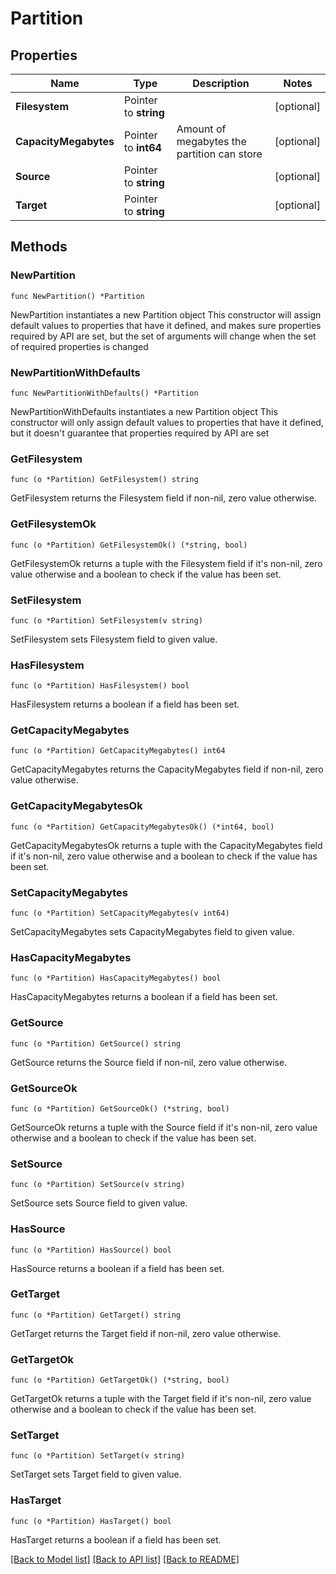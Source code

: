 # Partition

## Properties

Name | Type | Description | Notes
------------ | ------------- | ------------- | -------------
**Filesystem** | Pointer to **string** |  | [optional] 
**CapacityMegabytes** | Pointer to **int64** | Amount of megabytes the partition can store | [optional] 
**Source** | Pointer to **string** |  | [optional] 
**Target** | Pointer to **string** |  | [optional] 

## Methods

### NewPartition

`func NewPartition() *Partition`

NewPartition instantiates a new Partition object
This constructor will assign default values to properties that have it defined,
and makes sure properties required by API are set, but the set of arguments
will change when the set of required properties is changed

### NewPartitionWithDefaults

`func NewPartitionWithDefaults() *Partition`

NewPartitionWithDefaults instantiates a new Partition object
This constructor will only assign default values to properties that have it defined,
but it doesn't guarantee that properties required by API are set

### GetFilesystem

`func (o *Partition) GetFilesystem() string`

GetFilesystem returns the Filesystem field if non-nil, zero value otherwise.

### GetFilesystemOk

`func (o *Partition) GetFilesystemOk() (*string, bool)`

GetFilesystemOk returns a tuple with the Filesystem field if it's non-nil, zero value otherwise
and a boolean to check if the value has been set.

### SetFilesystem

`func (o *Partition) SetFilesystem(v string)`

SetFilesystem sets Filesystem field to given value.

### HasFilesystem

`func (o *Partition) HasFilesystem() bool`

HasFilesystem returns a boolean if a field has been set.

### GetCapacityMegabytes

`func (o *Partition) GetCapacityMegabytes() int64`

GetCapacityMegabytes returns the CapacityMegabytes field if non-nil, zero value otherwise.

### GetCapacityMegabytesOk

`func (o *Partition) GetCapacityMegabytesOk() (*int64, bool)`

GetCapacityMegabytesOk returns a tuple with the CapacityMegabytes field if it's non-nil, zero value otherwise
and a boolean to check if the value has been set.

### SetCapacityMegabytes

`func (o *Partition) SetCapacityMegabytes(v int64)`

SetCapacityMegabytes sets CapacityMegabytes field to given value.

### HasCapacityMegabytes

`func (o *Partition) HasCapacityMegabytes() bool`

HasCapacityMegabytes returns a boolean if a field has been set.

### GetSource

`func (o *Partition) GetSource() string`

GetSource returns the Source field if non-nil, zero value otherwise.

### GetSourceOk

`func (o *Partition) GetSourceOk() (*string, bool)`

GetSourceOk returns a tuple with the Source field if it's non-nil, zero value otherwise
and a boolean to check if the value has been set.

### SetSource

`func (o *Partition) SetSource(v string)`

SetSource sets Source field to given value.

### HasSource

`func (o *Partition) HasSource() bool`

HasSource returns a boolean if a field has been set.

### GetTarget

`func (o *Partition) GetTarget() string`

GetTarget returns the Target field if non-nil, zero value otherwise.

### GetTargetOk

`func (o *Partition) GetTargetOk() (*string, bool)`

GetTargetOk returns a tuple with the Target field if it's non-nil, zero value otherwise
and a boolean to check if the value has been set.

### SetTarget

`func (o *Partition) SetTarget(v string)`

SetTarget sets Target field to given value.

### HasTarget

`func (o *Partition) HasTarget() bool`

HasTarget returns a boolean if a field has been set.


[[Back to Model list]](../README.md#documentation-for-models) [[Back to API list]](../README.md#documentation-for-api-endpoints) [[Back to README]](../README.md)


